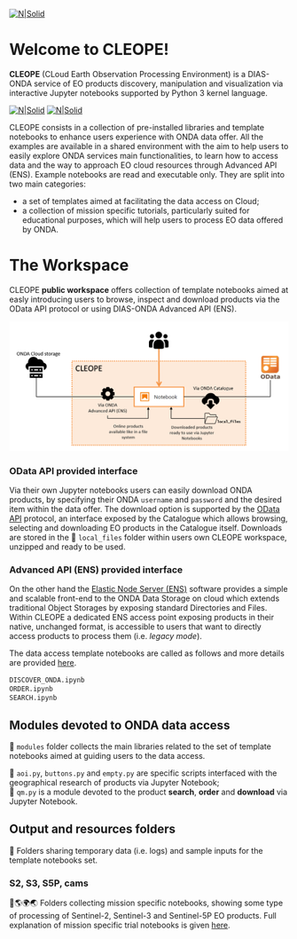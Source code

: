 [![N|Solid](https://www.onda-dias.eu/cms/wp-content/uploads/2018/06/logo_onda_retina.png)](https://www.onda-dias.eu/cms/)

# Welcome to CLEOPE! 
**CLEOPE** (CLoud Earth Observation Processing Environment) is a DIAS-ONDA service of EO products discovery, manipulation and visualization via interactive Jupyter notebooks supported by Python 3 kernel language.

[![N|Solid](https://www.python.org/static/community_logos/python-logo.png)](https://www.python.org/static/community_logos/python-logo.png) 
[![N|Solid](https://jupyter.org/assets/main-logo.svg)](https://jupyter.org/assets/main-logo.svg)

CLEOPE consists in a collection of pre-installed libraries and template notebooks to enhance users experience with ONDA data offer. All the examples are available in a shared environment with the aim to help users to easily explore ONDA services main functionalities, to learn how to access data and the way to approach EO cloud resources through Advanced API (ENS). 
Example notebooks are read and executable only. They are split into two main categories:
  - a set of templates aimed at facilitating the data access on Cloud;
  - a collection of mission specific tutorials, particularly suited for educational purposes, which will help users to process EO data offered by ONDA.

# The Workspace
CLEOPE **public workspace** offers collection of template notebooks aimed at easly introducing users to browse, inspect and download products via the OData API protocol or using DIAS-ONDA Advanced API (ENS). 

![image info](./Trials/media/use_case.PNG)

### OData API provided interface
Via their own Jupyter notebooks users can easily download ONDA products, by specifying their ONDA `username` and `password` and the desired item within the data offer. The download option is supported by the [OData API](https://www.onda-dias.eu/cms/knowledge-base/odata-odata-open-data-protocol/) protocol, an interface exposed by the Catalogue which allows browsing, selecting and downloading EO products in the Catalogue itself. Downloads are stored in the 📁 `local_files` folder within users own CLEOPE workspace, unzipped and ready to be used.

### Advanced API (ENS) provided interface
On the other hand the [Elastic Node Server (ENS)](https://www.onda-dias.eu/cms/knowledge-base/adapi-introduction/) software provides a simple and scalable front-end to the ONDA Data Storage on cloud which extends traditional Object Storages by exposing standard Directories and Files. Within CLEOPE a dedicated ENS access point exposing products in their native, unchanged format, is accessible to users that want to directly access products to process them (i.e. _legacy mode_). 

The data access template notebooks are called as follows and more details are provided [here](./notebooks.md).
```
DISCOVER_ONDA.ipynb
ORDER.ipynb
SEARCH.ipynb
``` 
## Modules devoted to ONDA data access
📁 `modules` folder collects the main libraries related to the set of template notebooks aimed at guiding users to the data access.<br>

📄 `aoi.py`, `buttons.py` and `empty.py` are specific scripts interfaced with the geographical research of products via Jupyter Notebook; <br>
📄 `qm.py` is a module devoted to the product **search**, **order** and **download** via Jupyter Notebook. 

## Output and resources folders
📁 Folders sharing temporary data (i.e. logs) and sample inputs for the template notebooks set. 

### S2, S3, S5P, cams
📁🌎🌍🌏 Folders collecting mission specific notebooks, showing some type of processing of Sentinel-2, Sentinel-3 and Sentinel-5P EO products. 
Full explanation of mission specific trial notebooks is given [here](Trials/readme.md). 
